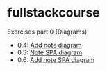 # fullstackcourse
Exercises part 0 (Diagrams)
- 0.4: [Add note diagram](shorturl.at/pBJN3)
- 0.5: [Note SPA diagram](shorturl.at/knrPQ)
- 0.6: [Add note SPA diagram](shorturl.at/cvGP9)
